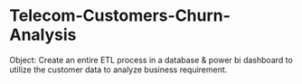 # Telecom-Customers-Churn-Analysis
Object: Create an entire ETL process in a database &amp; power bi dashboard to utilize the customer data to analyze business requirement.
